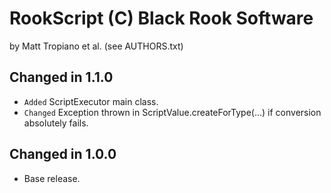RookScript (C) Black Rook Software 
==================================
by Matt Tropiano et al. (see AUTHORS.txt)


Changed in 1.1.0
----------------

- `Added` ScriptExecutor main class.
- `Changed` Exception thrown in ScriptValue.createForType(...) if conversion absolutely fails.


Changed in 1.0.0
----------------

- Base release.
